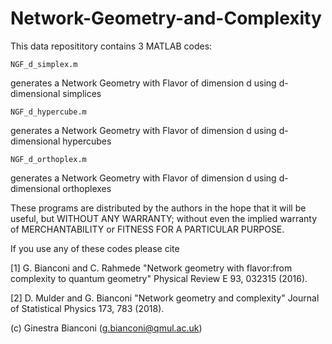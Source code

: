 # Network-Geometry-and-Complexity


This data reposititory contains 3 MATLAB codes:

    NGF_d_simplex.m

generates a Network Geometry with Flavor of dimension d using d-dimensional simplices

    NGF_d_hypercube.m

generates a Network Geometry with Flavor of dimension d using d-dimensional hypercubes

    NGF_d_orthoplex.m

generates a Network Geometry with Flavor of dimension d using d-dimensional orthoplexes


These programs are distributed by the authors in the hope that it will be useful, but WITHOUT ANY WARRANTY; without even the implied warranty of MERCHANTABILITY or FITNESS FOR A PARTICULAR PURPOSE.

If you use any of these codes please cite

[1] G. Bianconi and C. Rahmede "Network geometry with flavor:from complexity to quantum geometry" Physical Review E 93, 032315 (2016).

[2] D. Mulder and G. Bianconi "Network geometry and complexity" Journal of Statistical Physics 173, 783 (2018).

(c)  Ginestra Bianconi (g.bianconi@qmul.ac.uk)
